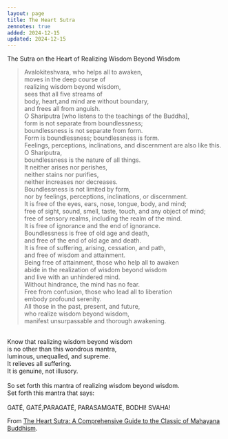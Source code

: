 ```yaml
---
layout: page
title: The Heart Sutra
zennotes: true
added: 2024-12-15
updated: 2024-12-15
---
```


The Sutra on the Heart of Realizing Wisdom Beyond Wisdom

> Avalokiteshvara, who helps all to awaken,<br>
moves in the deep course of<br>
realizing wisdom beyond wisdom,<br>
sees that all five streams of<br>
body, heart,and mind are without boundary,<br>
and frees all from anguish.<br>
O Shariputra [who listens to the teachings of the Buddha],<br>
form is not separate from boundlessness;<br>
boundlessness is not separate from form.<br>
Form is boundlessness; boundlessness is form.<br>
Feelings, perceptions, inclinations, and discernment are also like this.<br>
O Shariputra,<br>
boundlessness is the nature of all things.<br>
It neither arises nor perishes,<br>
neither stains nor purifies,<br>
neither increases nor decreases.<br>
Boundlessness is not limited by form,<br>
nor by feelings, perceptions, inclinations, or discernment.<br>
It is free of the eyes, ears, nose, tongue, body, and mind;<br>
free of sight, sound, smell, taste, touch, and any object of mind;<br>
free of sensory realms, including the realm of the mind.<br>
It is free of ignorance and the end of ignorance.<br>
Boundlessness is free of old age and death,<br>
and free of the end of old age and death.<br>
It is free of suffering, arising, cessation, and path,<br>
and free of wisdom and attainment.<br>
 Being free of attainment, those who help all to awaken<br>
 abide in the realization of wisdom beyond wisdom<br>
and live with an unhindered mind.<br>
Without hindrance, the mind has no fear.<br>
Free from confusion, those who lead all to liberation<br>
embody profound serenity.<br>
All those in the past, present, and future,<br>
who realize wisdom beyond wisdom,<br>
manifest unsurpassable and thorough awakening.<br>
<br>
Know that realizing wisdom beyond wisdom<br>
is no other than this wondrous mantra,<br>
luminous, unequalled, and supreme.<br>
It relieves all suffering.<br>
It is genuine, not illusory.<br>
<br>
So set forth this mantra of realizing wisdom beyond wisdom.<br>
Set forth this mantra that says:<br>
<br>
GATÉ, GATÉ,PARAGATÉ, PARASAMGATÉ, BODHI! SVAHA!

From [The Heart Sutra: A Comprehensive Guide to the Classic of Mahayana Buddhism](https://www.goodreads.com/book/show/25121668-the-heart-sutra).